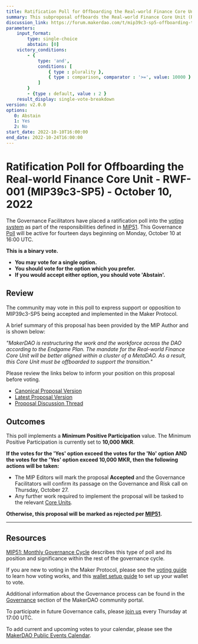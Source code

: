 ```yaml
---
title: Ratification Poll for Offboarding the Real-world Finance Core Unit - RWF-001 (MIP39c3-SP5) - October 10, 2022
summary: This subproposal offboards the Real-world Finance Core Unit (RWF-001).
discussion_link: https://forum.makerdao.com/t/mip39c3-sp5-offboarding-the-real-world-finance-core-unit-rwf-001/17753
parameters:
    input_format:
        type: single-choice
        abstain: [0]
    victory_conditions:
        - {
            type: 'and',
            conditions: [
                { type : plurality },
                { type : comparison, comparator : '>=', value: 10000 }
            ]
        }
        - {type : default, value : 2 }
    result_display: single-vote-breakdown
version: v2.0.0
options:
   0: Abstain
   1: Yes
   2: No
start_date: 2022-10-10T16:00:00
end_date: 2022-10-24T16:00:00
---
```

# Ratification Poll for Offboarding the Real-world Finance Core Unit - RWF-001 (MIP39c3-SP5) - October 10, 2022

The Governance Facilitators have placed a ratification poll into the [voting system](https://vote.makerdao.com/polling) as part of the responsibilities defined in [MIP51](https://mips.makerdao.com/mips/details/MIP51). This Governance [Poll](https://community-development.makerdao.com/en/learn/governance/on-chain-gov) will be active for fourteen days beginning on Monday, October 10 at 16:00 UTC.

**This is a binary vote.**
- **You may vote for a single option.**
- **You should vote for the option which you prefer.**
- **If you would accept either option, you should vote 'Abstain'.**

## Review

The community may vote in this poll to express support or opposition to MIP39c3-SP5 being accepted and implemented in the Maker Protocol.

A brief summary of this proposal has been provided by the MIP Author and is shown below:

*"MakerDAO is restructuring the work and the workforce across the DAO according to the Endgame Plan. The mandate for the Real-world Finance Core Unit will be better aligned within a cluster of a MetaDAO. As a result, this Core Unit must be offboarded to support the transition."*

Please review the links below to inform your position on this proposal before voting.
* [Canonical Proposal Version](https://github.com/makerdao/mips/blob/55e70dc7ef318498574737faa4370a14471e267d/MIP39/MIP39c3-Subproposals/MIP39c3-SP5.md)
* [Latest Proposal Version](https://mips.makerdao.com/mips/details/MIP39c3SP5)
* [Proposal Discussion Thread](https://forum.makerdao.com/t/mip39c3-sp5-offboarding-the-real-world-finance-core-unit-rwf-001/17753)

## Outcomes

This poll implements a **Minimum Positive Participation** value. The Minimum Positive Participation is currently set to **10,000 MKR**.

**If the votes for the 'Yes' option exceed the votes for the 'No' option AND the votes for the 'Yes' option exceed 10,000 MKR, then the following actions will be taken:**
* The MIP Editors will mark the proposal **Accepted** and the Governance Facilitators will confirm its passage on the Governance and Risk call on Thursday, October 27.
* Any further work required to implement the proposal will be tasked to the relevant [Core Units](https://mips.makerdao.com/mips/details/MIP38#mip38c2-core-unit-state).

**Otherwise, this proposal will be marked as rejected per [MIP51](https://mips.makerdao.com/mips/details/MIP51#mip51c2-ratification-poll).**

---

## Resources

[MIP51: Monthly Governance Cycle](https://mips.makerdao.com/mips/details/MIP51) describes this type of poll and its position and significance within the rest of the governance cycle.

If you are new to voting in the Maker Protocol, please see the [voting guide](https://community-development.makerdao.com/en/learn/governance/how-voting-works/) to learn how voting works, and this [wallet setup guide](https://community-development.makerdao.com/en/learn/governance/voting-setup/) to set up your wallet to vote.

Additional information about the Governance process can be found in the [Governance](https://community-development.makerdao.com/en/learn/governance) section of the MakerDAO community portal.

To participate in future Governance calls, please [join us](https://github.com/makerdao/community/tree/master/governance/governance-and-risk-meetings) every Thursday at 17:00 UTC.

To add current and upcoming votes to your calendar, please see the [MakerDAO Public Events Calendar](https://calendar.google.com/calendar/embed?src=makerdao.com_3efhm2ghipksegl009ktniomdk%40group.calendar.google.com&ctz=UTC&mode=week&showCalendars=0&showPrint=0).
